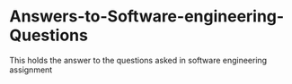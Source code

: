 # Answers-to-Software-engineering-Questions
This holds the answer to the questions asked in software engineering assignment
